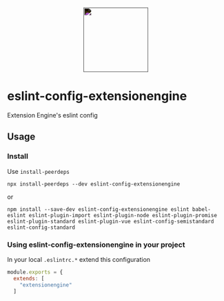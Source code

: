 
<p align="center">
  <a href="#">
    <img width="150" src="https://extensionengine.com/wp-content/uploads/2019/05/ee-logo_vector_white.svg" style="filter: invert(100);">
  </a>
</p>

# eslint-config-extensionengine
Extension Engine's eslint config

## Usage

### Install

Use `install-peerdeps`

```
npx install-peerdeps --dev eslint-config-extensionengine
```
or 
```
npm install --save-dev eslint-config-extensionengine eslint babel-eslint eslint-plugin-import eslint-plugin-node eslint-plugin-promise eslint-plugin-standard eslint-plugin-vue eslint-config-semistandard eslint-config-standard
```

### Using eslint-config-extensionengine in your project
In your local `.eslintrc.*` extend this configuration

```js
module.exports = {
  extends: [
    "extensionengine"
  ]
```
